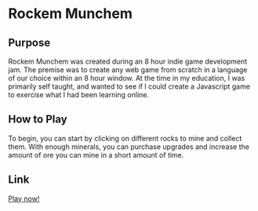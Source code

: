 # Rockem Munchem

## Purpose
Rockem Munchem was created during an 8 hour indie game development jam. The premise was to create any web game from scratch in a language of our choice within an 8 hour window. At the time in my education, I was primarily self taught, and wanted to see if I could create a Javascript game to exercise what I had been learning online.

## How to Play
To begin, you can start by clicking on different rocks to mine and collect them. With enough minerals, you can purchase upgrades and increase the amount of ore you can mine in a short amount of time.

## Link
[Play now!](sadrunslive.github.io)
